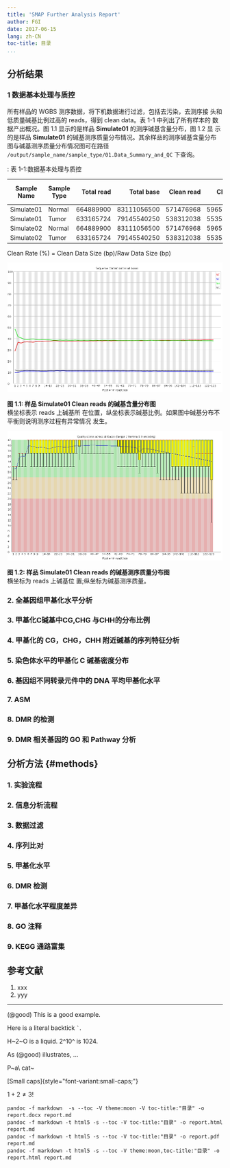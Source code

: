 ```yaml
---
title: 'SMAP Further Analysis Report'
author: FGI
date: 2017-06-15
lang: zh-CN
toc-title: 目录
...
```


## 分析结果

### 1 数据基本处理与质控

所有样品的 WGBS 测序数据，将下机数据进行过滤，包括去污染，去测序接 头和低质量碱基比例过高的 reads，得到 clean data。表 1-1 中列出了所有样本的 数据产出概况。图 1.1 显示的是样品 **Simulate01** 的测序碱基含量分布，图 1.2 显 示的是样品 **Simulate01** 的碱基测序质量分布情况。其余样品的测序碱基含量分布 图与碱基测序质量分布情况图可在路径   `/output/sample_name/sample_type/01.Data_Summary_and_QC` 下查询。

: 表 1-1:数据基本处理与质控

| Sample Name | Sample Type | Total read | Total base | Clean read | Clean base | Clean Rate (%) |
| --- | --- | ---:| ---:| ---:| ---:| ---:|
| Simulate01 | Normal | 664889900 | 83111056500 | 571476968 | 59657917639 | 71.78% |
| Simulate01 | Tumor | 633165724 | 79145540250 | 538312038 | 55353278301 | 69.94% |
| Simulate02 | Normal | 664889900 | 83111056500 | 571476968 | 59657917639 | 71.78% |
| Simulate02 | Tumor | 633165724 | 79145540250 | 538312038 | 55353278301 | 69.94% |

Clean Rate (%) = Clean Data Size (bp)/Raw Data Size (bp)

![](report/1_1.fq_qc.png)

**图 1.1: 样品 Simulate01 Clean reads 的碱基含量分布图**  
横坐标表示 reads 上碱基所 在位置，纵坐标表示碱基比例。如果图中碱基分布不平衡则说明测序过程有异常情况 发生。

![](report/1_2.fq_qc.png)

**图 1.2: 样品 Simulate01 Clean reads 的碱基测序质量分布图**  
横坐标为 reads 上碱基位 置;纵坐标为碱基测序质量。


### 2. 全基因组甲基化水平分析

### 3. 甲基化C碱基中CG,CHG 与CHH的分布比例

### 4. 甲基化的 CG，CHG，CHH 附近碱基的序列特征分析

### 5. 染色体水平的甲基化 C 碱基密度分布

### 6. 基因组不同转录元件中的 DNA 平均甲基化水平

### 7. ASM

### 8. DMR 的检测

### 9. DMR 相关基因的 GO 和 Pathway 分析

## 分析方法 {#methods}

### 1. 实验流程

### 2. 信息分析流程

### 3. 数据过滤

### 4. 序列比对

### 5. 甲基化水平

### 6. DMR 检测

### 7. 甲基化水平程度差异

### 8. GO 注释

### 9. KEGG 通路富集

## 参考文献

1. xxx
2. yyy

---

(@good)  This is a good example.


Here is a literal backtick `` ` ``.

H~2~O is a liquid.  2^10^ is 1024.

As (@good) illustrates, ...

P~a\ cat~

[Small caps]{style="font-variant:small-caps;"}

$1+2\neq3!$

````
pandoc -f markdown  -s --toc -V theme:moon -V toc-title:"目录" -o report.docx report.md
pandoc -f markdown -t html5 -s --toc -V toc-title:"目录" -o report.html report.md
pandoc -f markdown -t html5 -s --toc -V toc-title:"目录" -o report.pdf report.md
pandoc -f markdown -t html5 -s --toc -V theme:moon,toc-title:"目录" -o report.html report.md
````
